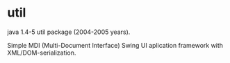 # util

java 1.4-5 util package (2004-2005 years).

Simple MDI (Multi-Document Interface) Swing UI aplication framework with XML/DOM-serialization.

